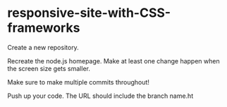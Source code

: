 # responsive-site-with-CSS-frameworks

Create a new repository.

Recreate the node.js  homepage. Make at least one change happen when the screen size gets smaller.

Make sure to make multiple commits throughout!

Push up your code. The URL should include the branch name.ht
